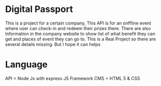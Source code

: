 # Digital Passport
This is a project for a certain company, This API is for an onffline event where user can check-in and redeem their prizes there.
There are also Information in the company website to show list of what benefit they can get and places of event they can go to.
This is a Real Project so there are several details missing. But I hope it can helps

# Language
API = Node Js with express JS Framework
CMS = HTML 5 & CSS